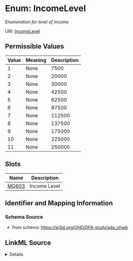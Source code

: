 # Enum: IncomeLevel 




_Enumeration for level of income_



URI: [IncomeLevel](IncomeLevel.md)

## Permissible Values

| Value | Meaning | Description |
| --- | --- | --- |
| 1 | None | 7500 |
| 2 | None | 20000 |
| 3 | None | 30000 |
| 4 | None | 42500 |
| 5 | None | 62500 |
| 6 | None | 87500 |
| 7 | None | 112500 |
| 8 | None | 137500 |
| 9 | None | 175000 |
| 10 | None | 225000 |
| 11 | None | 250000 |




## Slots

| Name | Description |
| ---  | --- |
| [MQ603](MQ603.md) | Income Level |






## Identifier and Mapping Information







### Schema Source


* from schema: https://w3id.org/OHD/DFA-study/ada_ohwb






## LinkML Source

<details>
```yaml
name: IncomeLevel
description: Enumeration for level of income
from_schema: https://w3id.org/OHD/DFA-study/ada_ohwb
rank: 1000
permissible_values:
  '1':
    text: '1'
    description: '7500'
  '2':
    text: '2'
    description: '20000'
  '3':
    text: '3'
    description: '30000'
  '4':
    text: '4'
    description: '42500'
  '5':
    text: '5'
    description: '62500'
  '6':
    text: '6'
    description: '87500'
  '7':
    text: '7'
    description: '112500'
  '8':
    text: '8'
    description: '137500'
  '9':
    text: '9'
    description: '175000'
  '10':
    text: '10'
    description: '225000'
  '11':
    text: '11'
    description: '250000'

```
</details>
